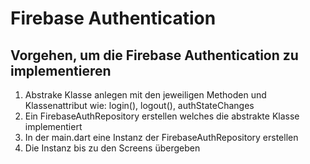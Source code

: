 # Firebase Authentication

## Vorgehen, um die Firebase Authentication zu implementieren

1. Abstrake Klasse anlegen mit den jeweiligen Methoden und Klassenattribut wie: login(), logout(), authStateChanges
2. Ein FirebaseAuthRepository erstellen welches die abstrakte Klasse implementiert
3. In der main.dart eine Instanz der FirebaseAuthRepository erstellen
4. Die Instanz bis zu den Screens übergeben
